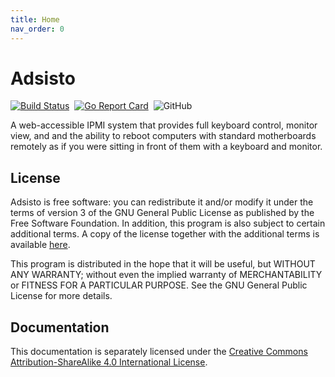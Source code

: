 ```yaml
---
title: Home
nav_order: 0
---
```


# Adsisto

<p>
<a href="https://travis-ci.com/adsisto/adsisto"><img src="https://travis-ci.com/adsisto/adsisto.svg?branch=master" alt="Build Status"></a>&nbsp;
<a href="https://goreportcard.com/report/github.com/adsisto/adsisto"><img src="https://goreportcard.com/badge/github.com/adsisto/adsisto" alt="Go Report Card" /></a>&nbsp;
<img alt="GitHub" src="https://img.shields.io/github/license/adsisto/adsisto.svg?color=informational">
</p>

A web-accessible IPMI system that provides full keyboard control, monitor view, and
and the ability to reboot computers with standard motherboards remotely as if you
were sitting in front of them with a keyboard and monitor. 

## License

Adsisto is free software: you can redistribute it and/or modify it under the terms
of version 3 of the GNU General Public License as published by the Free Software
Foundation. In addition, this program is also subject to certain additional terms.
A copy of the license together with the additional terms is available [here](license.md).

This program is distributed in the hope that it will be useful, but WITHOUT ANY
WARRANTY; without even the implied warranty of MERCHANTABILITY or FITNESS FOR A 
PARTICULAR PURPOSE.  See the GNU General Public License for more details.

## Documentation

This documentation is separately licensed under the [Creative Commons Attribution-ShareAlike
4.0 International License](https://creativecommons.org/licenses/by-sa/4.0/).